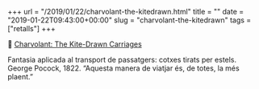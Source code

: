 +++
url = "/2019/01/22/charvolant-the-kitedrawn.html"
title = ""
date = "2019-01-22T09:43:00+00:00"
slug = "charvolant-the-kitedrawn"
tags = ["retalls"]
+++

📎 [Charvolant: The Kite-Drawn Carriages](https://www.amusingplanet.com/2019/01/charvolant-kite-drawn-carriages.html)

Fantasia aplicada al transport de passatgers: cotxes tirats per estels. George Pocock, 1822. “Aquesta manera de viatjar és, de totes, la més plaent.” 

